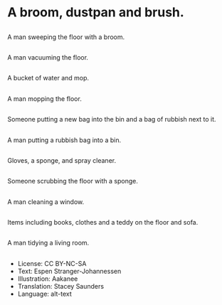 # A broom, dustpan and brush.

##
A man sweeping the floor with a broom.

##
A man vacuuming the floor.

##
A bucket of water and mop.

##
A man mopping the floor.

##
Someone putting a new bag into the bin and a bag of rubbish next to it.

##
A man putting a rubbish bag into a bin.

##
Gloves, a sponge, and spray cleaner.

##
Someone scrubbing the floor with a sponge.

##
A man cleaning a window.

##
Items including books, clothes and a teddy on the floor and sofa.

##
A man tidying a living room.

##
* License: CC BY-NC-SA
* Text: Espen Stranger-Johannessen
* Illustration: Aakanee
* Translation: Stacey Saunders
* Language: alt-text
